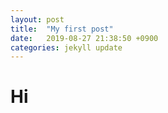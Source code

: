```yaml
---
layout: post
title:  "My first post"
date:   2019-08-27 21:38:50 +0900
categories: jekyll update
---
```


# Hi